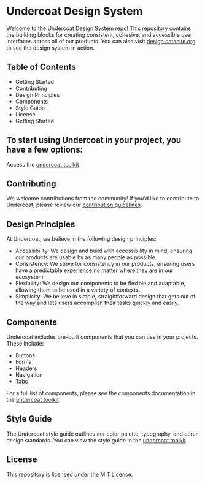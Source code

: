 # Undercoat Design System

Welcome to the Undercoat Design System repo! This repository contains the building blocks for creating consistent, cohesive, and accessible user interfaces across all of our products. You can also visit [design.datacite.org](https://design.datacite.org) to see the design system in action.

## Table of Contents
- Getting Started
- Contributing
- Design Principles
- Components
- Style Guide
- License
- Getting Started

## To start using Undercoat in your project, you have a few options:

<!-- Download the CSS: You can download the compiled CSS file from the dist/ folder and include it in your project.
Install via npm: You can install Undercoat as an npm package by running npm install undercoat.
Use the CDN: You can also include Undercoat via CDN by adding the following code to your HTML file:

```html
<link rel="stylesheet" href="https://unpkg.com/undercoat@1.0.0/dist/undercoat.min.css">
``` -->

Access the [undercoat toolkit]()

## Contributing

We welcome contributions from the community! If you'd like to contribute to Undercoat, please review our [contribution guidelines](CONTRIBUTING.md).

## Design Principles

At Undercoat, we believe in the following design principles:

- Accessibility: We design and build with accessibility in mind, ensuring our products are usable by as many people as possible.
- Consistency: We strive for consistency in our products, ensuring users have a predictable experience no matter where they are in our ecosystem.
- Flexibility: We design our components to be flexible and adaptable, allowing them to be used in a variety of contexts.
- Simplicity: We believe in simple, straightforward design that gets out of the way and lets users accomplish their tasks quickly and easily.

## Components

Undercoat includes pre-built components that you can use in your projects. These include:

- Buttons
- Forms
- Headers
- Navigation
- Tabs

For a full list of components, please see the components documentation in the [undercoat toolkit]().

## Style Guide

The Undercoat style guide outlines our color palette, typography, and other design standards. You can view the style guide in the [undercoat toolkit]().

## License

This repository is licensed under the MIT License.
